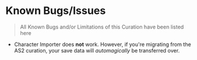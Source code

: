 # Known Bugs/Issues
> All Known Bugs and/or Limitations of this Curation have been listed here

- Character Importer does **not** work.
 However, if you're migrating from the AS2 curation, your save data will _automagically_ be transferred over.